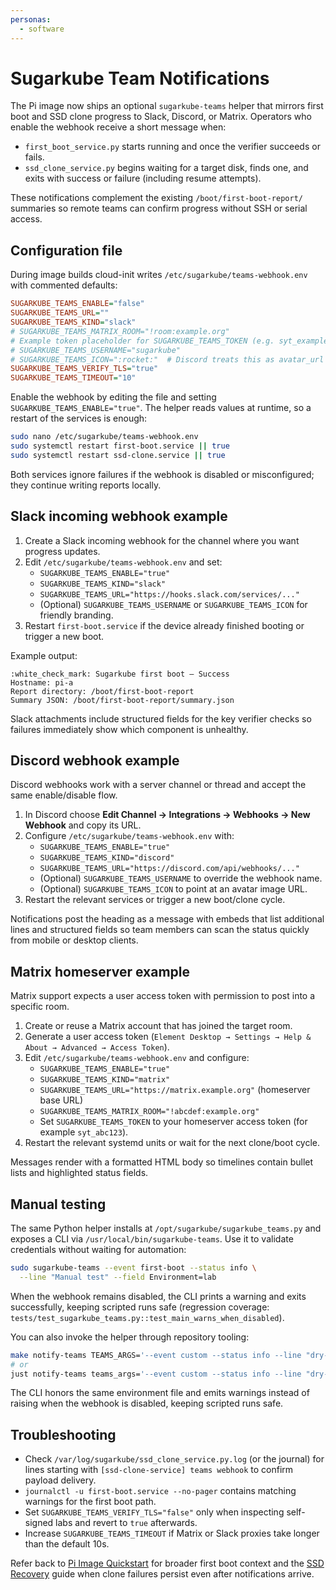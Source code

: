 ```yaml
---
personas:
  - software
---
```


# Sugarkube Team Notifications

The Pi image now ships an optional `sugarkube-teams` helper that mirrors first boot and SSD clone
progress to Slack, Discord, or Matrix. Operators who enable the webhook receive a short message when:

- `first_boot_service.py` starts running and once the verifier succeeds or fails.
- `ssd_clone_service.py` begins waiting for a target disk, finds one, and exits with success or
  failure (including resume attempts).

These notifications complement the existing `/boot/first-boot-report/` summaries so remote teams can
confirm progress without SSH or serial access.

## Configuration file

During image builds cloud-init writes `/etc/sugarkube/teams-webhook.env` with commented defaults:

```ini
SUGARKUBE_TEAMS_ENABLE="false"
SUGARKUBE_TEAMS_URL=""
SUGARKUBE_TEAMS_KIND="slack"
# SUGARKUBE_TEAMS_MATRIX_ROOM="!room:example.org"
# Example token placeholder for SUGARKUBE_TEAMS_TOKEN (e.g. syt_example_token)
# SUGARKUBE_TEAMS_USERNAME="sugarkube"
# SUGARKUBE_TEAMS_ICON=":rocket:"  # Discord treats this as avatar_url when set
SUGARKUBE_TEAMS_VERIFY_TLS="true"
SUGARKUBE_TEAMS_TIMEOUT="10"
```

Enable the webhook by editing the file and setting `SUGARKUBE_TEAMS_ENABLE="true"`. The helper reads
values at runtime, so a restart of the services is enough:

```sh
sudo nano /etc/sugarkube/teams-webhook.env
sudo systemctl restart first-boot.service || true
sudo systemctl restart ssd-clone.service || true
```

Both services ignore failures if the webhook is disabled or misconfigured; they continue writing
reports locally.

## Slack incoming webhook example

1. Create a Slack incoming webhook for the channel where you want progress updates.
2. Edit `/etc/sugarkube/teams-webhook.env` and set:
   - `SUGARKUBE_TEAMS_ENABLE="true"`
   - `SUGARKUBE_TEAMS_KIND="slack"`
   - `SUGARKUBE_TEAMS_URL="https://hooks.slack.com/services/..."`
   - (Optional) `SUGARKUBE_TEAMS_USERNAME` or `SUGARKUBE_TEAMS_ICON` for friendly branding.
3. Restart `first-boot.service` if the device already finished booting or trigger a new boot.

Example output:

```
:white_check_mark: Sugarkube first boot — Success
Hostname: pi-a
Report directory: /boot/first-boot-report
Summary JSON: /boot/first-boot-report/summary.json
```

Slack attachments include structured fields for the key verifier checks so failures immediately show
which component is unhealthy.

## Discord webhook example

Discord webhooks work with a server channel or thread and accept the same enable/disable flow.

1. In Discord choose **Edit Channel → Integrations → Webhooks → New Webhook** and copy its URL.
2. Configure `/etc/sugarkube/teams-webhook.env` with:
   - `SUGARKUBE_TEAMS_ENABLE="true"`
   - `SUGARKUBE_TEAMS_KIND="discord"`
   - `SUGARKUBE_TEAMS_URL="https://discord.com/api/webhooks/..."`
   - (Optional) `SUGARKUBE_TEAMS_USERNAME` to override the webhook name.
   - (Optional) `SUGARKUBE_TEAMS_ICON` to point at an avatar image URL.
3. Restart the relevant services or trigger a new boot/clone cycle.

Notifications post the heading as a message with embeds that list additional lines and structured
fields so team members can scan the status quickly from mobile or desktop clients.

## Matrix homeserver example

Matrix support expects a user access token with permission to post into a specific room.

1. Create or reuse a Matrix account that has joined the target room.
2. Generate a user access token (`Element Desktop → Settings → Help & About → Advanced → Access Token`).
3. Edit `/etc/sugarkube/teams-webhook.env` and configure:
   - `SUGARKUBE_TEAMS_ENABLE="true"`
   - `SUGARKUBE_TEAMS_KIND="matrix"`
   - `SUGARKUBE_TEAMS_URL="https://matrix.example.org"` (homeserver base URL)
   - `SUGARKUBE_TEAMS_MATRIX_ROOM="!abcdef:example.org"`
   - Set `SUGARKUBE_TEAMS_TOKEN` to your homeserver access token (for example `syt_abc123`).
4. Restart the relevant systemd units or wait for the next clone/boot cycle.

Messages render with a formatted HTML body so timelines contain bullet lists and highlighted status
fields.

## Manual testing

The same Python helper installs at `/opt/sugarkube/sugarkube_teams.py` and exposes a CLI via
`/usr/local/bin/sugarkube-teams`. Use it to validate credentials without waiting for automation:

```sh
sudo sugarkube-teams --event first-boot --status info \
  --line "Manual test" --field Environment=lab
```

When the webhook remains disabled, the CLI prints a warning and exits successfully, keeping
scripted runs safe (regression coverage:
`tests/test_sugarkube_teams.py::test_main_warns_when_disabled`).

You can also invoke the helper through repository tooling:

```sh
make notify-teams TEAMS_ARGS='--event custom --status info --line "dry-run"'
# or
just notify-teams teams_args='--event custom --status info --line "dry-run"'
```

The CLI honors the same environment file and emits warnings instead of raising when the webhook is
disabled, keeping scripted runs safe.

## Troubleshooting

- Check `/var/log/sugarkube/ssd_clone_service.py.log` (or the journal) for lines starting with
  `[ssd-clone-service] teams webhook` to confirm payload delivery.
- `journalctl -u first-boot.service --no-pager` contains matching warnings for the first boot path.
- Set `SUGARKUBE_TEAMS_VERIFY_TLS="false"` only when inspecting self-signed labs and revert to
  `true` afterwards.
- Increase `SUGARKUBE_TEAMS_TIMEOUT` if Matrix or Slack proxies take longer than the default 10s.

Refer back to [Pi Image Quickstart](./pi_image_quickstart.md) for broader first boot context and the
[SSD Recovery](./ssd_recovery.md) guide when clone failures persist even after notifications arrive.

